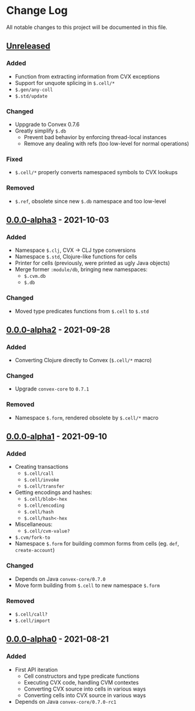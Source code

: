 # Change Log

All notable changes to this project will be documented in this file.



## [Unreleased]

### Added

- Function from extracting information from CVX exceptions
- Support for unquote splicing in `$.cell/*`
- `$.gen/any-coll`
- `$.std/update`

### Changed

- Uppgrade to Convex 0.7.6
- Greatly simplify `$.db`
    - Prevent bad behavior by enforcing thread-local instances
    - Remove any dealing with refs (too low-level for normal operations)

### Fixed

- `$.cell/*` properly converts namespaced symbols to CVX lookups

### Removed

- `$.ref`, obsolete since new `$.db` namespace and too low-level



## [0.0.0-alpha3] - 2021-10-03

### Added

- Namespace `$.clj`, CVX -> CLJ type conversions
- Namespace `$.std`, Clojure-like functions for cells
- Printer for cells (previously, were printed as ugly Java objects)
- Merge former `:module/db`, bringing new namespaces:
    - `$.cvm.db`
    - `$.db` 

### Changed

- Moved type predicates functions from `$.cell` to `$.std`



## [0.0.0-alpha2] - 2021-09-28

### Added

- Converting Clojure directly to Convex (`$.cell/*` macro)

### Changed

- Upgrade `convex-core` to `0.7.1`

### Removed

- Namespace `$.form`, rendered obsolete by `$.cell/*` macro



## [0.0.0-alpha1] - 2021-09-10

### Added

- Creating transactions
    - `$.cell/call`
    - `$.cell/invoke`
    - `$.cell/transfer`
- Getting encodings and hashes:
    - `$.cell/blob<-hex`
    - `$.cell/encoding`
    - `$.cell/hash`
    - `$.cell/hash<-hex`
- Miscellaneous:
    - `$.cell/cvm-value?` 
- `$.cvm/fork-to`
- Namespace `$.form` for building common forms from cells (eg. `def`, `create-account`)

### Changed

- Depends on Java `convex-core/0.7.0`
- Move form building from `$.cell` to new namespace `$.form`

### Removed

- `$.cell/call?`
- `$.cell/import`



## [0.0.0-alpha0] - 2021-08-21

### Added

- First API iteration
    - Cell constructors and type predicate functions
    - Executing CVX code, handling CVM contextes
    - Converting CVX source into cells in various ways
    - Converting cells into CVX source in various ways
- Depends on Java `convex-core/0.7.0-rc1`



[Unreleased]:    https://github.com/convex-dec/convex.cljc/compare/cvm/0.0.0-alpha3...HEAD
[0.0.0-alpha3]:  https://github.com/convex-dev/convex.cljc/compare/cvm/0.0.0-alpha2...cvm/0.0.0-alpha3
[0.0.0-alpha2]:  https://github.com/convex-dev/convex.cljc/compare/cvm/0.0.0-alpha1...cvm/0.0.0-alpha2
[0.0.0-alpha1]:  https://github.com/convex-dev/convex.cljc/compare/cvm/0.0.0-alpha0...cvm/0.0.0-alpha1
[0.0.0-alpha0]:  https://github.com/convex-dev/convex.cljc/releases/tag/cvm/0.0.0-alpha0
